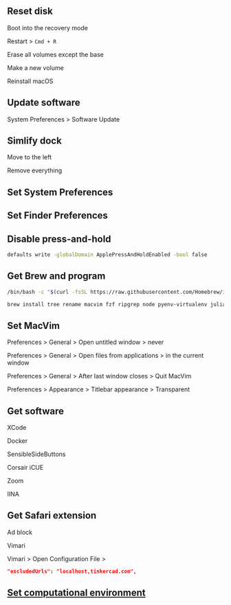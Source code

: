 ## Reset disk

Boot into the recovery mode

Restart > `Cmd + R`

Erase all volumes except the base

Make a new volume

Reinstall macOS

## Update software

System Preferences > Software Update

## Simlify dock

Move to the left

Remove everything

## Set System Preferences

## Set Finder Preferences

## Disable press-and-hold

```sh
defaults write -globalDomain ApplePressAndHoldEnabled -bool false
```

## Get Brew and program

```sh
/bin/bash -c "$(curl -fsSL https://raw.githubusercontent.com/Homebrew/install/master/install.sh)"
```

```sh
brew install tree rename macvim fzf ripgrep node pyenv-virtualenv julia shfmt pandoc mactex git-lfs
```

## Set MacVim

Preferences > General > Open untitled window > never

Preferences > General > Open files from applications > in the current window

Preferences > General > After last window closes > Quit MacVim

Preferences > Appearance > Titlebar appearance > Transparent

## Get software

XCode

Docker

SensibleSideButtons

Corsair iCUE

Zoom

IINA

## Get Safari extension

Ad block

Vimari

Vimari > Open Configuration File >

```json
"excludedUrls": "localhost,tinkercad.com",
```

## [Set computational environment](computational_environment.md)
